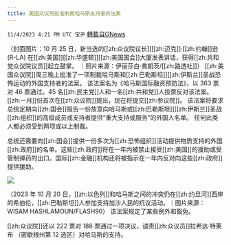 ```yaml
---
title: 美国众议院批准制裁哈马斯支持者的法案
---
```

`11/4/2023 4:21 PM UTC 宝尹` [轉載自GNews](https://gnews.org/articles/1920529)

（封面图片：10 月 25 日，新当选的[[zh:众议院议长]][[zh:迈克]]·[[zh:约翰]]逊 (R-LA) 在[[zh:美国]][[zh:华盛顿]][[zh:美国国会]]大厦发表讲话，获得[[zh:共和党众议院议员]]起立鼓掌。 ｜照片来源：伊丽莎白·弗朗茨/[[zh:路透社]]）
[[zh:美国众议院]]周三晚上批准了一项制裁哈马斯和[[zh:巴勒斯坦]][[zh:伊斯兰]]圣战恐怖运动的外国支持者的法案。
该法案名为《哈马斯国际融资预防法》，以 363 票对 46 票通过。45 名[[zh:民主党]]人和一名[[zh:共和党]]人投票反对该法案。[[zh:一月]]份首次在[[zh:众议院]]提出，现在将提交[[zh:参议院]]。
该法案将要求总统定期向[[zh:国会]]报告一份故意向哈马斯或[[zh:巴勒斯坦]][[zh:伊斯兰]]圣战[[zh:组织]]的高级成员或支持者提供“重大支持或服务”的外国人名单。
任何此类人都必须受到两项或以上制裁。

总统还需要向[[zh:国会]]提供一份多次为[[zh:恐怖组织]]活动提供物质支持的外国[[zh:政府]]的名单。这些[[zh:政府]]将在一年内被禁止接受[[zh:美国]]的援助或受管制弹药的出口。国际[[zh:金融]]机构还将被指示在一年内反对向这些[[zh:政府]]提供援助。

![](https://i.imgur.com/97OglL0.jpg)

（2023 年 10 月 20 日，[[zh:以色列]]和哈马斯之间的冲突仍在[[zh:约旦河]]西岸的希伯伦，[[zh:巴勒斯坦]]人参加支持加沙人民的抗议活动。｜图片来源：WISAM
HASHLAMOUN/FLASH90）
该法案规定了某些例外和豁免。

[[zh:众议院]]还以 222 票对 186 票通过一项决议，谴责[[zh:众议员]]拉希达·特莱布 （密歇根州第 12 选区）对哈马斯的支持。

